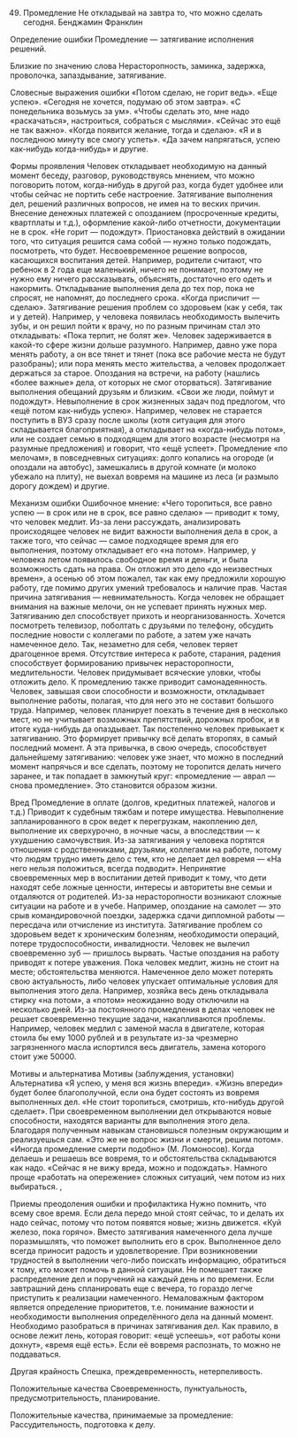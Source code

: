 ﻿49. Промедление
Не откладывай на завтра то, что можно сделать сегодня.
Бенджамин Франклин

Определение ошибки
Промедление — затягивание исполнения решений.

Близкие по значению слова
Нерасторопность, заминка, задержка, проволочка, запаздывание, затягивание.

Словесные выражения ошибки
«Потом сделаю, не горит ведь».
«Еще успею».
«Сегодня не хочется, подумаю об этом завтра».
«С понедельника возьмусь за ум».
«Чтобы сделать это, мне надо «раскачаться», настроиться, собраться с мыслями».
«Сейчас это ещё не так важно».
«Когда появится желание, тогда и сделаю».
«Я и в последнюю минуту все смогу успеть».
«Да зачем напрягаться, успею как-нибудь когда-нибудь» и другие.

Формы проявления
Человек откладывает необходимую на данный момент беседу, разговор, руководствуясь мнением, что можно поговорить потом, когда-нибудь в другой раз, когда будет удобнее или чтобы сейчас не портить себе настроение.
Затягивание выполнения дел, решений различных вопросов, не имея на то веских причин.
Внесение денежных платежей с опозданием (просроченные кредиты, квартплаты и т.д.), оформление какой-либо отчетности, документации не в срок. «Не горит — подождут».
Приостановка действий в ожидании того, что ситуация решится сама собой — нужно только подождать, посмотреть, что будет.
Несвоевременное решение вопросов, касающихся воспитания детей. Например, родители считают, что ребенок в 2 года еще маленький, ничего не понимает, поэтому не нужно ему ничего рассказывать, объяснять, достаточно его одеть и накормить.
Откладывание выполнения дела до тех пор, пока не спросят, не напомнят, до последнего срока. «Когда приспичит — сделаю».
Затягивание решения проблем со здоровьем (как у себя, так и у детей). Например, у человека появилась необходимость вылечить зубы, и он решил пойти к врачу, но по разным причинам стал это откладывать: «Пока терпит, не болят же».
Человек задерживается в какой-то сфере жизни дольше разумного. Например, давно уже пора менять работу, а он все тянет и тянет (пока все рабочие места не будут разобраны); или пора менять место жительства, а человек продолжает держаться за старое.
Опоздания на встречи, на работу (нашлись «более важные» дела, от которых не смог оторваться).
Затягивание выполнения обещаний друзьям и близким. «Свои же люди, поймут и подождут».
Невыполнение в срок жизненных задач под предлогом, что «ещё потом как-нибудь успею». Например, человек не старается поступить в ВУЗ сразу после школы (хотя ситуация для этого складывается благоприятная), а откладывает на «когда-нибудь потом», или не создает семью в подходящем для этого возрасте (несмотря на разумные предложения) и говорит, что «ещё успеет».
Промедление «по мелочам», в повседневных ситуациях: долго копались на огороде (и опоздали на автобус), замешкались в другой комнате (и молоко убежало на плиту), не выехал вовремя на машине из леса (и размыло дорогу дождем) и другие.

Механизм ошибки
Ошибочное мнение: «Чего торопиться, все равно успею — в срок или не в срок, все равно сделаю» — приводит к тому, что человек медлит.
Из-за лени рассуждать, анализировать происходящее человек не видит важности выполнения дела в срок, а также того, что сейчас — самое подходящее время для его выполнения, поэтому откладывает его «на потом». Например, у человека летом появилось свободное время и деньги, и была возможность сдать на права. Он отложил это дело «до неизвестных времен», а осенью об этом пожалел, так как ему предложили хорошую работу, где помимо других умений требовалось и наличие прав.
Частая причина затягивания — невнимательность. Когда человек не обращает внимания на важные мелочи, он не успевает принять нужных мер.
Затягиванию дел способствует прихоть и неорганизованность. Хочется посмотреть телевизор, поболтать с друзьями по телефону, обсудить последние новости с коллегами по работе, а затем уже начать намеченное дело. Так, незаметно для себя, человек теряет драгоценное время.
Отсутствие интереса к работе, старания, радения способствует формированию привычек нерасторопности, медлительности. Человек придумывает всяческие уловки, чтобы отложить дело.
К промедлению также приводит самонадеянность. Человек, завышая свои способности и возможности, откладывает выполнение работы, полагая, что для него это не составит большого труда. Например, человек планирует поехать в течение дня в несколько мест, но не учитывает возможных препятствий, дорожных пробок, и в итоге куда-нибудь да опаздывает.
Так постепенно человек привыкает к затягиванию. Это формирует привычку всё делать второпях, в самый последний момент. А эта привычка, в свою очередь, способствует дальнейшему затягиванию: человек уже знает, что можно в последний момент напрячься и все сделать, поэтому не торопится делать ничего заранее, и так попадает в замкнутый круг: «промедление — аврал — снова промедление». Это становится образом жизни.

Вред
Промедление в оплате (долгов, кредитных платежей, налогов и т.д.) Приводит к судебным тяжбам и потере имущества.
Невыполнение запланированного в срок ведет к перегрузкам, накоплению дел, выполнение их сверхурочно, в ночные часы, а впоследствии — к ухудшению самочувствия.
Из-за затягивания у человека портятся отношения с родственниками, друзьями, коллегами на работе, потому что людям трудно иметь дело с тем, кто не делает дел вовремя — «На него нельзя положиться, всегда подводит».
Непринятие своевременных мер в воспитании детей приводит к тому, что дети находят себе ложные ценности, интересы и авторитеты вне семьи и отдаляются от родителей.
Из-за нерасторопности возникают сложные ситуации на работе и в учебе. Например, опоздание на самолет — это срыв командировочной поездки, задержка сдачи дипломной работы — пересдача или отчисление из института.
Затягивание проблем со здоровьем ведет к хроническим болезням, необходимости операций, потере трудоспособности, инвалидности. Человек не вылечил своевременно зуб — пришлось вырвать.
Частые опоздания на работу приводят к потере уважения.
Пока человек медлит, жизнь не стоит на месте; обстоятельства меняются. Намеченное дело может потерять свою актуальность, либо человек упускает оптимальные условия для выполнения этого дела. Например, хозяйка весь день откладывала стирку «на потом», а «потом» неожиданно воду отключили на несколько дней.
Из-за постоянного промедления в делах человек не решает своевременно текущие задачи, накапливаются проблемы. Например, человек медлил с заменой масла в двигателе, которая стоила бы ему 1000 рублей и в результате из-за чрезмерно загрязненного масла испортился весь двигатель, замена которого стоит уже 50000.

Мотивы и альтернатива
Мотивы (заблуждения, установки)	Альтернатива
«Я успею, у меня вся жизнь впереди».	«Жизнь впереди» будет более благополучной, если она будет состоять из вовремя выполненных дел.
«Не стоит торопиться, смотришь, кто-нибудь другой сделает».	При своевременном выполнении дел открываются новые способности, находятся варианты для выполнения этого дела. Благодаря полученным навыкам становишься полезным окружающим и реализуешься сам.
«Это же не вопрос жизни и смерти, решим потом».	«Иногда промедление смерти подобно» (М. Ломоносов). Когда делаешь и решаешь все вовремя, то и обстоятельства складываются как надо.
«Сейчас я не вижу вреда, можно и подождать».	Намного проще «работать на опережение» сложных ситуаций, чем потом из них выбираться. ,

Приемы преодоления ошибки и профилактика
Нужно помнить, что всему свое время. Если дела передо мной стоят сейчас, то и делать их надо сейчас, потому что потом появятся новые; жизнь движется.
«Куй железо, пока горячо». Вместо затягивания намеченного дела лучше поразмышлять, что поможет выполнить его в срок. Выполненное дело всегда приносит радость и удовлетворение.
При возникновении трудностей в выполнении чего-либо поискать информацию, обратиться к тому, кто может помочь в данной ситуации.
Не помешает также распределение дел и поручений на каждый день и по времени. Если завтрашний день спланировать еще с вечера, то гораздо легче приступить к реализации намеченного.
Немаловажным фактором является определение приоритетов, т.е. понимание важности и необходимости выполнения определённого дела на данный момент.
Необходимо разобраться в причинах затягивания дел. Как правило, в основе лежит лень, которая говорит: «ещё успеешь», «от работы кони дохнут», «время ещё есть». Если её вовремя распознать, то можно не поддаваться.

Другая крайность
Спешка, преждевременность, нетерпеливость.

Положительные качества
Своевременность, пунктуальность, предусмотрительность, планирование.

Положительные качества, принимаемые за промедление:
Рассудительность, подготовка к делу.